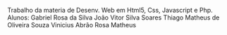 Trabalho da materia de Desenv. Web em Html5, Css, Javascript e Php.
Alunos:
Gabriel Rosa da Silva
João Vitor Silva Soares
Thiago Matheus de Oliveira Souza
Vinicius Abrão Rosa
Matheus
